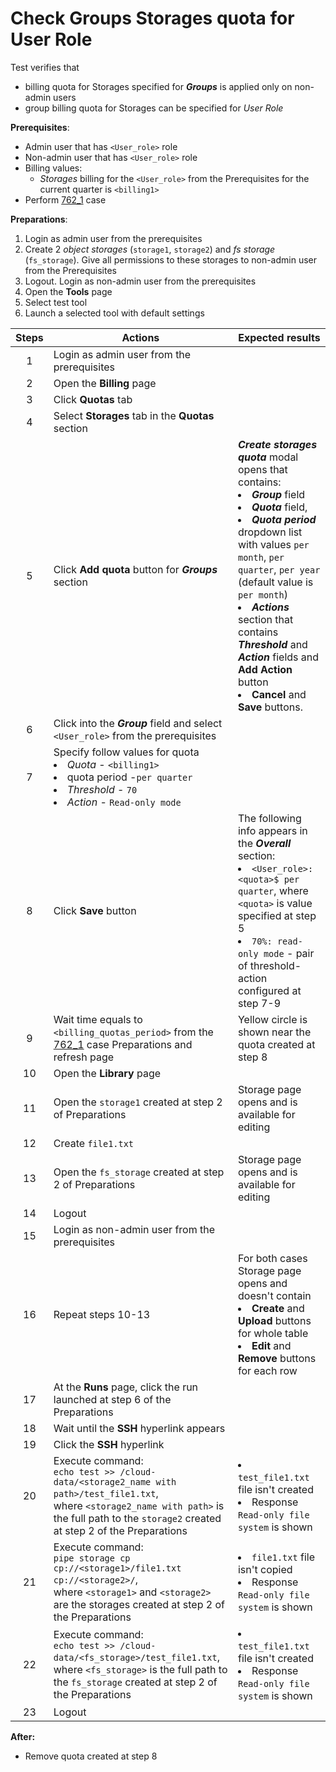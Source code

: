 # Check Groups Storages quota for User Role

Test verifies that
- billing quota for Storages specified for ***Groups*** is applied only on non-admin users
- group billing quota for Storages can be specified for *User Role*

**Prerequisites**:
- Admin user that has `<User_role>` role
- Non-admin user that has `<User_role>` role
- Billing values:
  - *Storages* billing for the `<User_role>` from the Prerequisites for the current quarter is `<billing1>`
- Perform [762_1](762_1.md) case

**Preparations**:
1. Login as admin user from the prerequisites
2. Create 2 *object storages* (`storage1`, `storage2`) and *fs storage* (`fs_storage`). Give all permissions to these storages to non-admin user from the Prerequisites
3. Logout. Login as non-admin user from the prerequisites
4. Open the **Tools** page
5. Select test tool
6. Launch a selected tool with default settings

| Steps | Actions | Expected results |
| :---: | --- | --- |
| 1 | Login as admin user from the prerequisites | |
| 2 | Open the **Billing** page | |
| 3 | Click **Quotas** tab |  |
| 4 | Select **Storages** tab in the **Quotas** section | | 
| 5 | Click **Add quota** button for ***Groups*** section | ***Create storages quota*** modal opens that contains: <li> ***Group*** field <li> ***Quota*** field, <li> ***Quota period*** dropdown list with values `per month`, `per quarter`, `per year` (default value is `per month`) <li> ***Actions*** section that contains ***Threshold*** and ***Action*** fields and **Add Action** button <li> **Cancel** and **Save** buttons. |
| 6 | Click into the ***Group*** field and select `<User_role>` from the prerequisites | | 
| 7 | Specify follow values for quota <li> *Quota* - `<billing1>` <li> quota period -`per quarter` <li> *Threshold* - `70` <li> *Action* - `Read-only mode` | |
| 8 | Click **Save** button | The following info appears in the ***Overall*** section: <li> `<User_role>: <quota>$ per quarter`, where `<quota>` is value specified at step 5 <li> `70%: read-only mode` - pair of threshold-action configured at step 7-9 |
| 9 | Wait time equals to `<billing_quotas_period>` from the [762_1](762_1.md) case Preparations and refresh page | Yellow circle is shown near the quota created at step 8|
| 10 | Open the **Library** page | |
| 11 | Open the `storage1` created at step 2 of Preparations | Storage page opens and is available for editing |
| 12 | Create `file1.txt` | | 
| 13 | Open the `fs_storage` created at step 2 of Preparations | Storage page opens and is available for editing |
| 14 | Logout | |
| 15 | Login as non-admin user from the prerequisites | |
| 16 | Repeat steps 10-13 | For both cases Storage page opens and doesn't contain <li> **Create** and **Upload** buttons for whole table <li> **Edit** and **Remove** buttons for each row |
| 17 | At the **Runs** page, click the run launched at step 6 of the Preparations
| 18 | Wait until the **SSH** hyperlink appears | |
| 19 | Click the **SSH** hyperlink | |
| 20 | Execute command: <br> `echo test >> /cloud-data/<storage2_name with path>/test_file1.txt`, <br>where `<storage2_name with path>` is the full path to the `storage2` created at step 2 of the Preparations |  <li>`test_file1.txt` file isn't created <li> Response `Read-only file system` is shown |
| 21 | Execute command: <br> `pipe storage cp cp://<storage1>/file1.txt cp://<storage2>/`, <br> where `<storage1>` and `<storage2>` are the storages created at step 2 of the Preparations |  <li>`file1.txt` file isn't copied <li> Response `Read-only file system` is shown |
| 22 | Execute command: <br> `echo test >> /cloud-data/<fs_storage>/test_file1.txt`, <br> where `<fs_storage>` is the full path to the `fs_storage` created at step 2 of the Preparations |  <li>`test_file1.txt` file isn't created <li> Response `Read-only file system` is shown |
| 23 | Logout

**After:**
- Remove quota created at step 8 
